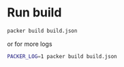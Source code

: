 # Run build

```sh
packer build build.json
```

or for more logs

```sh
PACKER_LOG=1 packer build build.json
```